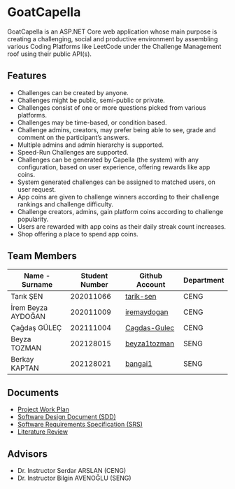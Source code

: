 # GoatCapella
GoatCapella is an ASP.NET Core web application whose main purpose is creating a challenging, social and productive environment by assembling various Coding Platforms like LeetCode under the Challenge Management roof using their public API(s).

## Features
- Challenges can be created by anyone.
- Challenges might be public, semi-public or private.
- Challenges consist of one or more questions picked from various platforms.
- Challenges may be time-based, or condition based.
- Challenge admins, creators, may prefer being able to see, grade and comment on the participant’s answers.
- Multiple admins and admin hierarchy is supported.
- Speed-Run Challenges are supported.
- Challenges can be generated by Capella (the system) with any configuration, based on user experience, offering rewards like app coins.
- System generated challenges can be assigned to matched users, on user request.
- App coins are given to challenge winners according to their challenge rankings and challenge difficulty.
- Challenge creators, admins, gain platform coins according to challenge popularity.
- Users are rewarded with app coins as their daily streak count increases.
- Shop offering a place to spend app coins. 


## Team Members
| Name - Surname | Student Number |  Github Account | Department |
| -------------- | -------------- | --------------- | ---------- |
| Tarık ŞEN          | 202011066 | [tarik-sen](https://github.com/tarik-sen)       | CENG |
| İrem Beyza AYDOĞAN | 202011009 | [iremaydogan](https://github.com/iremaydogan)   | CENG |
| Çağdaş GÜLEÇ       | 202111004 | [Cagdas-Gulec](https://github.com/Cagdas-Gulec) | CENG |
| Beyza TOZMAN       | 202128015 | [beyza1tozman](https://github.com/beyza1tozman) | SENG |
| Berkay KAPTAN      | 202128021 | [bangai1](https://github.com/bangai1)           | SENG |

## Documents 
- [Project Work Plan](https://github.com/CankayaUniversity/ceng-407-408-2024-2025-GoatCapella/wiki/Ceng-407-Project-Work-Plan)
- [Software Design Document (SDD)](https://github.com/CankayaUniversity/ceng-407-408-2024-2025-GoatCapella/blob/main/documents/GoatCapella-SDD.pdf)
- [Software Requirements Specification (SRS)](https://github.com/CankayaUniversity/ceng-407-408-2024-2025-GoatCapella/blob/main/documents/GoatCapella-SRS.pdf)
- [Literature Review](https://github.com/CankayaUniversity/ceng-407-408-2024-2025-GoatCapella/blob/main/documents/LiteratureReview.pdf)

## Advisors
- Dr. Instructor Serdar ARSLAN (CENG)
- Dr. Instructor Bilgin AVENOĞLU (SENG)
